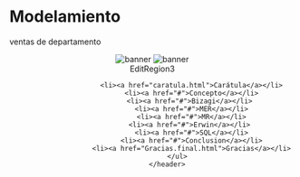 # Modelamiento
ventas de departamento
<!doctype html>
<html>
<head>
<meta charset="utf-8">
<!-- TemplateBeginEditable name="doctitle" -->
<title>Base de Datos</title>
<!-- TemplateEndEditable -->
<!-- TemplateBeginEditable name="head" -->
<!-- TemplateEndEditable -->
</head>
<link href="basededatos.final.css" rel="Stylesheet" type="text/css"> 
    	<header>
        <section id="Imagenes">
        <img src="Paul Muller.jpg" alt="banner" id="banner">
        	<img src="departamento4.jpg" alt="banner" id="banneri"> 
            </section>
            <section id="CuerpoDocumento">
		<!-- TemplateBeginEditable name="EditRegion3" -->EditRegion3<!-- TemplateEndEditable -->
        </section>
            <ul id="Menú">

                	<li><a href="caratula.html">Carátula</a></li>
                    <li><a href="#">Concepto</a></li>
                    <li><a href="#">Bizagi</a></li> 
                    <li><a href="#">MER</a></li>
                    <li><a href="#">MR</a></li>
                    <li><a href="#">Erwin</a></li> 
                    <li><a href="#">SQL</a></li>
                    <li><a href="#">Conclusion</a></li>
                    <li><a href="Gracias.final.html">Gracias</a></li>
                    </ul>       
        </header>
</html>
  
